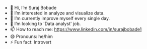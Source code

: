 - 👋 Hi, I’m Suraj Bobade
- 👀 I’m interested in analyze and visualize data.
- 🌱 I’m currently improve myself every single day.
- 💞️ I’m looking to 'Data analyst' job.
- 📫 How to reach me: https://www.linkedin.com/in/surajbobade1
- 😄 Pronouns: he/him
- ⚡ Fun fact: Introvert
